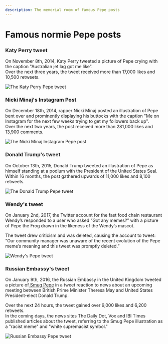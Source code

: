 ```yaml
---
description: The memorial room of famous Pepe posts
---
```


# Famous normie Pepe posts

### Katy Perry tweet

On November 8th, 2014, Katy Perry tweeted a picture of Pepe crying with the caption "Australian jet lag got me like".\
Over the next three years, the tweet received more than 17,000 likes and 10,500 retweets.

![The Katy Perry Pepe tweet](<../../.gitbook/assets/ketty perry tweet (1) (1) (1) (1) (1) (1).jpg>)

### Nicki Minaj's Instagram Post

On December 18th, 2014, rapper Nicki Minaj posted an illustration of Pepe bent over and prominently displaying his buttocks with the caption "Me on Instagram for the next few weeks trying to get my followers back up".\
Over the next two years, the post received more than 281,000 likes and 13,900 comments.

![The Nicki Minaj Instagram Pepe post](<../../.gitbook/assets/nicki minaj post.jpg>)

### Donald Trump's tweet

On October 13th, 2015, Donald Trump tweeted an illustration of Pepe as himself standing at a podium with the President of the United States Seal.\
Within 16 months, the post gathered upwards of 11,000 likes and 8,100 retweets.

![The Donald Trump Pepe tweet](<../../.gitbook/assets/trump tweet (1).jpg>)

### Wendy's tweet

On January 2nd, 2017, the Twitter account for the fast food chain restaurant Wendy’s responded to a user who asked “Got any memes?” with a picture of Pepe the Frog drawn in the likeness of the Wendy’s mascot.

The tweet drew criticism and was deleted, causing the account to tweet: “Our community manager was unaware of the recent evolution of the Pepe meme’s meaning and this tweet was promptly deleted.”

![Wendy's Pepe tweet](<../../.gitbook/assets/wendy tweet.jpg>)

### Russian Embassy's tweet

On January 9th, 2016, the Russian Embassy in the United Kingdom tweeted a picture of[ Smug Pepe](https://knowyourmeme.com/memes/smug-frog) in a tweet reaction to news about an upcoming meeting between British Prime Minister Theresa May and United States President-elect Donald Trump.

Over the next 24 hours, the tweet gained over 9,000 likes and 6,200 retweets.\
In the coming days, the news sites The Daily Dot, Vox and IBI Times published articles about the tweet, referring to the Smug Pepe illustration as a "racist meme" and "white supremacist symbol."

![Russian Embassy Pepe tweet](<../../.gitbook/assets/russian embassy tweet.png>)
